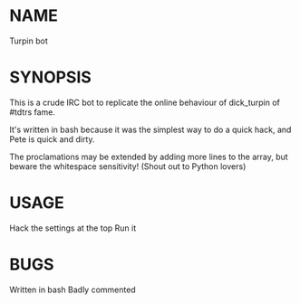 # NAME

Turpin bot

# SYNOPSIS

This is a crude IRC bot to replicate the online behaviour of 
dick_turpin of #tdtrs fame.

It's written in bash because it was the simplest way to do a quick hack, and 
Pete is quick and dirty.

The proclamations may be extended by adding more lines to the array, but 
beware the whitespace sensitivity! (Shout out to Python lovers)

# USAGE

Hack the settings at the top
Run it

# BUGS

Written in bash
Badly commented
